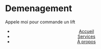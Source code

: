 # Demenagement
Appele moi pour commande un lift
<!DOCTYPE html>
<html lang="fr">
<head>
    <meta charset="UTF-8">
    <meta name="viewport" content="width=device-width, initial-scale=1.0">
    <title>Entreprise de Déménagement</title>
    <link rel="stylesheet" href="styles.css">
</head>
<body>
    <header>
        <nav>
            <ul>
                <li><a href="#accueil">Accueil</a></li>
                <li><a href="#services">Services</a></li>
                <li><a href="#a-propos">À propos</a></li>
                
